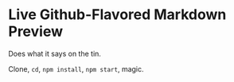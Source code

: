 # Live Github-Flavored Markdown Preview

Does what it says on the tin.

Clone, `cd`, `npm install`, `npm start`, magic.
